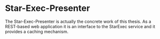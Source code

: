 # Star-Exec-Presenter

The Star-Exec-Presenter is actually the concrete work of this thesis. As a REST-based web application it is an interface to the StarExec service and it provides a caching mechanism. 
